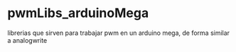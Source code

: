 # pwmLibs_arduinoMega
librerias que sirven para trabajar pwm en un arduino mega, de forma similar a analogwrite
